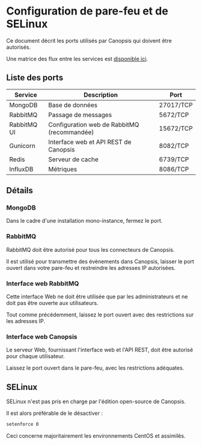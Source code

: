 # Configuration de pare-feu et de SELinux
  
Ce document décrit les ports utilisés par Canopsis qui doivent être autorisés.

Une matrice des flux entre les services est [disponible ici](../installation/pre-requis-parefeu-et-selinux.md).  
  
## Liste des ports

Service       | Description                                 | Port                  |
--------------|---------------------------------------------|-----------------------|
MongoDB       | Base de données                             | 27017/TCP             |
RabbitMQ      | Passage de messages                         | 5672/TCP              |
RabbitMQ UI   | Configuration web de RabbitMQ (recommandée) | 15672/TCP             |
Gunicorn      | Interface web et API REST de Canopsis       | 8082/TCP              |
Redis         | Serveur de cache                            | 6739/TCP              |
InfluxDB      | Métriques                                   | 8086/TCP              |

## Détails

### MongoDB

Dans le cadre d'une installation mono-instance, fermez le port.

### RabbitMQ

RabbitMQ doit être autorisé pour tous les connecteurs de Canopsis.

Il est utilisé pour transmettre des évènements dans Canopsis, laisser le port ouvert dans votre pare-feu et restreindre les adresses IP autorisées.

### Interface web RabbitMQ

Cette interface Web ne doit être utilisée que par les administrateurs et ne doit pas être ouverte aux utilisateurs.

Tout comme précédemment, laissez le port ouvert avec des restrictions sur les adresses IP.

### Interface web Canopsis

Le serveur Web, fournissant l'interface web et l'API REST, doit être autorisé pour chaque utilisateur.

Laissez le port ouvert dans le pare-feu, avec les restrictions adéquates.

## SELinux

SELinux n'est pas pris en charge par l'édition open-source de Canopsis.

Il est alors préférable de le désactiver :

```sh
setenforce 0
```

Ceci concerne majoritairement les environnements CentOS et assimilés.